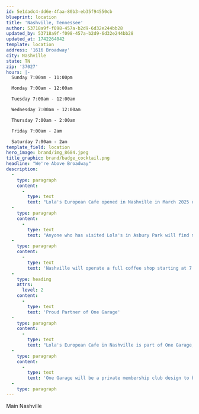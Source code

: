 ```yaml
---
id: 5e1dadc4-dd6e-4faa-80b3-eb35f94550cb
blueprint: location
title: 'Nashville, Tennessee'
author: 53718a9f-f098-457a-b2d9-6d32e244bb28
updated_by: 53718a9f-f098-457a-b2d9-6d32e244bb28
updated_at: 1742264042
template: location
address: '1616 Broadway'
city: Nashville
state: TN
zip: '37027'
hours: |-
  Sunday 7:00am - 11:00pm

  Monday 7:00am - 12:00am

  Tuesday 7:00am - 12:00am

  Wednesday 7:00am - 12:00am

  Thursday 7:00am - 2:00am

  Friday 7:00am - 2am

  Saturday 7:00am - 2am
template_field: location
hero_image: brand/img_8684.jpeg
title_graphic: brand/badge_cocktail.png
headline: "We're Above Broadway"
description:
  -
    type: paragraph
    content:
      -
        type: text
        text: "Lola's European Cafe opened in Nashville in March 2025 under the iconic Nashville Sign at the intersection of Broadway and West End."
  -
    type: paragraph
    content:
      -
        type: text
        text: "Anyone who has visited Lola's in Asbury Park will find many similarities from to the craft cocktails to the gelato to the food options. "
  -
    type: paragraph
    content:
      -
        type: text
        text: 'Nashville will operate a full coffee shop starting at 7 a.m. every day. '
  -
    type: heading
    attrs:
      level: 2
    content:
      -
        type: text
        text: 'Proud Partner of One Garage'
  -
    type: paragraph
    content:
      -
        type: text
        text: "Lola's European Cafe in Nashville is part of One Garage, an imaginative reuse and development of the building that was once import auto maintenance business."
  -
    type: paragraph
    content:
      -
        type: text
        text: 'One Garage will be a private membership club design to build a community of like-minded enthusiasts with a zest for life, a passion for craft, and a drive to engage. '
  -
    type: paragraph
---
```

Main Nashville